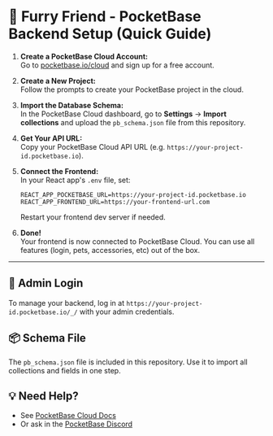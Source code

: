 # 🐾 Furry Friend - PocketBase Backend Setup (Quick Guide)

1. **Create a PocketBase Cloud Account:**  
   Go to [pocketbase.io/cloud](https://pocketbase.io/cloud) and sign up for a free account.

2. **Create a New Project:**  
   Follow the prompts to create your PocketBase project in the cloud.

3. **Import the Database Schema:**  
   In the PocketBase Cloud dashboard, go to **Settings** → **Import collections** and upload the `pb_schema.json` file from this repository.

4. **Get Your API URL:**  
   Copy your PocketBase Cloud API URL (e.g. `https://your-project-id.pocketbase.io`).

5. **Connect the Frontend:**  
   In your React app's `.env` file, set:
   ```env
   REACT_APP_POCKETBASE_URL=https://your-project-id.pocketbase.io
   REACT_APP_FRONTEND_URL=https://your-frontend-url.com
   ```
   Restart your frontend dev server if needed.

6. **Done!**  
   Your frontend is now connected to PocketBase Cloud. You can use all features (login, pets, accessories, etc) out of the box.

---

## 🔑 Admin Login
To manage your backend, log in at `https://your-project-id.pocketbase.io/_/` with your admin credentials.

## 📦 Schema File
The `pb_schema.json` file is included in this repository. Use it to import all collections and fields in one step.

## 💡 Need Help?
- See [PocketBase Cloud Docs](https://pocketbase.io/docs/cloud/)
- Or ask in the [PocketBase Discord](https://discord.gg/pocketbase)
